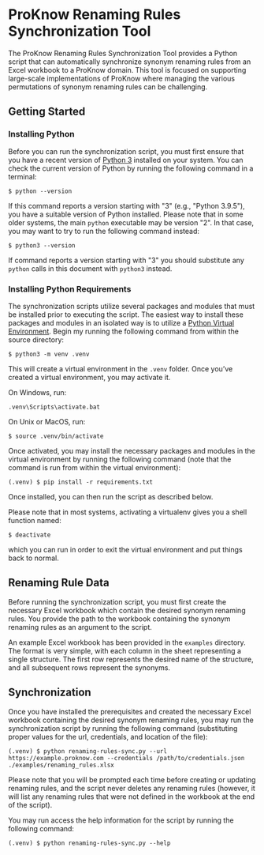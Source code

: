 # ProKnow Renaming Rules Synchronization Tool

The ProKnow Renaming Rules Synchronization Tool provides a Python script that can automatically synchronize synonym renaming rules from an Excel workbook to a ProKnow domain. This tool is focused on supporting large-scale implementations of ProKnow where managing the various permutations of synonym renaming rules can be challenging.


## Getting Started

### Installing Python

Before you can run the synchronization script, you must first ensure that you have a recent version of [Python 3](https://www.python.org/downloads/) installed on your system. You can check the current version of Python by running the following command in a terminal:

```
$ python --version
```

If this command reports a version starting with "3" (e.g., "Python 3.9.5"), you have a suitable version of Python installed. Please note that in some older systems, the main `python` executable may be version "2". In that case, you may want to try to run the following command instead:

```
$ python3 --version
```

If command reports a version starting with "3" you should substitute any `python` calls in this document with `python3` instead.

### Installing Python Requirements

The synchronization scripts utilize several packages and modules that must be installed prior to executing the script. The easiest way to install these packages and modules in an isolated way is to utilize a [Python Virtual Environment](https://docs.python.org/3/tutorial/venv.html). Begin my running the following command from within the source directory:

```
$ python3 -m venv .venv
```

This will create a virtual environment in the `.venv` folder. Once you’ve created a virtual environment, you may activate it.

On Windows, run:
```
.venv\Scripts\activate.bat
```

On Unix or MacOS, run:
```
$ source .venv/bin/activate
```

Once activated, you may install the necessary packages and modules in the virtual environment by running the following command (note that the command is run from within the virtual environment):

```
(.venv) $ pip install -r requirements.txt
```

Once installed, you can then run the script as described below.

Please note that in most systems, activating a virtualenv gives you a shell function named:
```
$ deactivate
```
which you can run in order to exit the virtual environment and put things back to normal.


## Renaming Rule Data

Before running the synchronization script, you must first create the necessary Excel workbook which contain the desired synonym renaming rules. You provide the path to the workbook containing the synonym renaming rules as an argument to the script.

An example Excel workbook has been provided in the `examples` directory. The format is very simple, with each column in the sheet representing a single structure. The first row represents the desired name of the structure, and all subsequent rows represent the synonyms.


## Synchronization

Once you have installed the prerequisites and created the necessary Excel workbook containing the desired synonym renaming rules, you may run the synchronization script by running the following command (substituting proper values for the url, credentials, and location of the file):

```
(.venv) $ python renaming-rules-sync.py --url https://example.proknow.com --credentials /path/to/credentials.json ./examples/renaming_rules.xlsx
```

Please note that you will be prompted each time before creating or updating renaming rules, and the script never deletes any renaming rules (however, it will list any renaming rules that were not defined in the workbook at the end of the script).

You may run access the help information for the script by running the following command:

```
(.venv) $ python renaming-rules-sync.py --help
```
